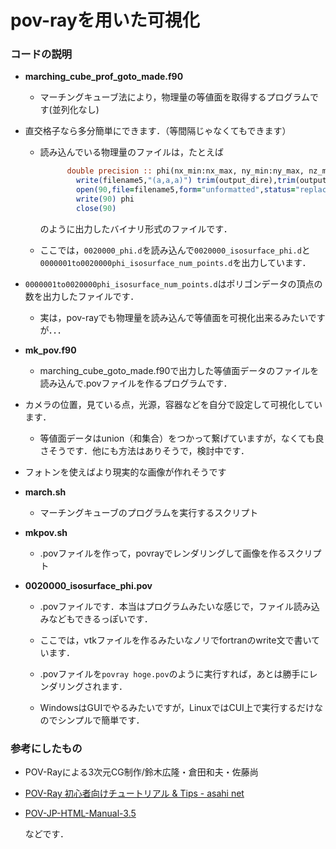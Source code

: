 # pov-rayを用いた可視化

### コードの説明



- **marching_cube_prof_goto_made.f90**

  - マーチングキューブ法により，物理量の等値面を取得するプログラムです(並列化なし)
    
- 直交格子なら多分簡単にできます．（等間隔じゃなくてもできます）
    
  - 読み込んでいる物理量のファイルは，たとえば

    ```fortran
          double precision :: phi(nx_min:nx_max, ny_min:ny_max, nz_min:nz_max) ! phi: order parameter
            write(filename5,"(a,a,a)") trim(output_dire),trim(output_next),"phi.d"
            open(90,file=filename5,form="unformatted",status="replace")
            write(90) phi
            close(90)
    ```
  
    のように出力したバイナリ形式のファイルです．
  
  - ここでは，`0020000_phi.d`を読み込んで`0020000_isosurface_phi.d`と`0000001to0020000phi_isosurface_num_points.d`を出力しています．
    
- `0000001to0020000phi_isosurface_num_points.d`はポリゴンデータの頂点の数を出力したファイルです．
  
    

  - 実は，pov-rayでも物理量を読み込んで等値面を可視化出来るみたいですが．．．

- **mk_pov.f90**

  - marching_cube_goto_made.f90で出力した等値面データのファイルを読み込んで.povファイルを作るプログラムです．
    
- カメラの位置，見ている点，光源，容器などを自分で設定して可視化しています．
    
  - 等値面データはunion（和集合）をつかって繋げていますが，なくても良さそうです．他にも方法はありそうで，検討中です．
- フォトンを使えばより現実的な画像が作れそうです
  
- **march.sh**

  - マーチングキューブのプログラムを実行するスクリプト
    

- **mkpov.sh**

  - .povファイルを作って，povrayでレンダリングして画像を作るスクリプト
    

- **0020000_isosurface_phi.pov**

  - .povファイルです．本当はプログラムみたいな感じで，ファイル読み込みなどもできるっぽいです．
    
  - ここでは，vtkファイルを作るみたいなノリでfortranのwrite文で書いています．

  - .povファイルを`povray hoge.pov`のように実行すれば，あとは勝手にレンダリングされます．

  - WindowsはGUIでやるみたいですが，LinuxではCUI上で実行するだけなのでシンプルで簡単です．
  
    

### 参考にしたもの

- POV-Rayによる3次元CG制作/鈴木広隆・倉田和夫・佐藤尚
- [POV-Ray 初心者向けチュートリアル & Tips - asahi net](http://www.asahi-net.or.jp/~va5n-okmt/pov/tutorial/index.html)
- [POV-JP-HTML-Manual-3.5](https://flex.phys.tohoku.ac.jp/texi/pov35jp/pov35ref.html)

  などです．